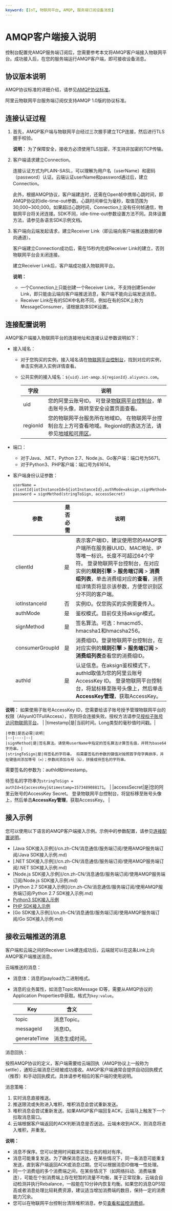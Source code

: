 ```yaml
---
keyword: [IoT, 物联网平台, AMQP, 服务端订阅设备消息]
---
```


# AMQP客户端接入说明

控制台配置完AMQP服务端订阅后，您需要参考本文将AMQP客户端接入物联网平台。成功接入后，在您的服务端运行AMQP客户端，即可接收设备消息。

## 协议版本说明

AMQP协议标准的详细介绍，请参见[AMQP协议标准](https://www.amqp.org/)。

阿里云物联网平台服务端订阅仅支持AMQP 1.0版的协议标准。

## 连接认证过程

1.  首先，AMQP客户端与物联网平台经过三次握手建立TCP连接，然后进行TLS握手校验。

    **说明：** 为了保障安全，接收方必须使用TLS加密，不支持非加密的TCP传输。

2.  客户端请求建立Connection。

    连接认证方式为PLAIN-SASL，可以理解为用户名（userName）和密码（password）认证。云端认证userName和password通过后，建立Connection。

    此外，根据AMQP协议，客户端建连时，还需在Open帧中携带心跳时间，即AMQP协议的idle-time-out参数。心跳时间单位为毫秒，取值范围为30,000~300,000。如果超过心跳时间，Connection上没有任何帧通信，物联网平台将关闭连接。SDK不同，idle-time-out参数设置方法不同。具体设置方法，请参见各语言SDK示例文档。

3.  客户端向云端发起请求，建立Receiver Link（即云端向客户端推送数据的单向通道）。

    客户端建立Connection成功后，需在15秒内完成Receiver Link的建立，否则物联网平台会关闭连接。

    建立Receiver Link后，客户端成功接入物联网平台。

    **说明：**

    -   一个Connection上只能创建一个Receiver Link，不支持创建Sender Link，即只能由云端向客户端推送消息，客户端不能向云端发送消息。
    -   Receiver Link在有的SDK中名称不同，例如在有的SDK上称为MessageConsumer，请根据具体SDK设置。

## 连接配置说明

AMQP客户端接入物联网平台的连接地址和连接认证参数说明如下：

-   接入域名：
    -   对于您购买的实例，接入域名请在[物联网平台控制台](https://iot.console.aliyun.com)，找到对应的实例，单击实例进入实例详情查看。
    -   公共实例的接入域名：`${uid}.iot-amqp.${regionId}.aliyuncs.com`。

        |字段|说明|
        |--|--|
        |uid|您的阿里云账号ID。 可登录[物联网平台控制台](https://iot.console.aliyun.com/)，单击账号头像，跳转至安全设置页面查看。 |
        |regionId|您的物联网平台服务所在地域ID。 在物联网平台控制台左上方可查看地域。RegionId的表达方法，请参见[地域和可用区](https://help.aliyun.com/document_detail/40654.html)。 |

-   端口：
    -   对于Java、.NET、Python 2.7、Node.js、Go客户端：端口号为5671。
    -   对于Python3、PHP客户端：端口号为61614。
-   客户端身份认证参数：

    ```
    userName = clientId|iotInstanceId=${iotInstanceId},authMode=aksign,signMethod=hmacsha1,consumerGroupId=${consumerGroupId},authId=${accessKey},timestamp=1573489088171|
    password = signMethod(stringToSign, accessSecret)
    ```

    |参数|是否必需|说明|
    |--|----|--|
    |clientId|是|表示客户端ID，建议使用您的AMQP客户端所在服务器UUID、MAC地址、IP等唯一标识。长度不可超过64个字符。 登录物联网平台控制台，在对应实例的**规则引擎** \> **服务端订阅** \> **消费组列表**，单击消费组对应的**查看**，消费组详情页将显示该参数，方便您识别区分不同的客户端。 |
    |iotInstanceId|否|实例ID。仅您购买的实例需要传入。|
    |authMode|是|鉴权模式。目前仅支持aksign模式。|
    |signMethod|是|签名算法。可选：hmacmd5、hmacsha1和hmacsha256。|
    |consumerGroupId|是|消费组ID。登录物联网平台控制台，在对应实例的**规则引擎** \> **服务端订阅** \> **消费组列表**查看您的消费组ID。 |
    |authId|是|认证信息。在aksign鉴权模式下，authId取值为您的阿里云账号AccessKey ID。 登录物联网平台控制台，将鼠标移至账号头像上，然后单击**AccessKey管理**，获取AccessKey。

**说明：** 如果使用子账号AccessKey ID，您需要给该子账号授予管理物联网平台的权限（AliyunIOTFullAccess），否则将会连接失败。授权方法请参见[授权子账号访问物联网平台](/cn.zh-CN/权限管理/账号授权/RAM授权管理/子账号访问.md)。 |
    |timestamp|是|当前时间。Long类型的毫秒值时间戳。|

    |参数|是否必需|说明|
    |--|----|--|
    |signMethod|是|签名算法。请使用userName中指定的签名算法计算签名值，并转为base64字符串。|
    |stringToSign|是|待签名的字符串。 将需要签名的参数的键值对按照首字母字典排序，并在键值间添加等号（=）；参数间添加与号（&），拼接成待签名的字符串。

需要签名的参数为：authId和timestamp。

待签名的字符串为`stringToSign = authId=${accessKey}&timestamp=1573489088171`。 |
    |accessSecret|是|您的阿里云账号的AccessKey Secret。 登录物联网平台控制台，将鼠标移至账号头像上，然后单击**AccessKey管理**，获取AccessKey。 |


## 接入示例

您可以使用以下语言的AMQP客户端接入示例。示例中的参数配置，请参见[连接配置说明](#section_3k8_hw3_oid)。

-   [Java SDK接入示例](/cn.zh-CN/消息通信/服务端订阅/使用AMQP服务端订阅/Java SDK接入示例.md)
-   [.NET SDK接入示例](/cn.zh-CN/消息通信/服务端订阅/使用AMQP服务端订阅/.NET SDK接入示例.md)
-   [Node.js SDK接入示例](/cn.zh-CN/消息通信/服务端订阅/使用AMQP服务端订阅/Node.js SDK接入示例.md)
-   [Python 2.7 SDK接入示例](/cn.zh-CN/消息通信/服务端订阅/使用AMQP服务端订阅/Python 2.7 SDK接入示例.md)
-   [Python3 SDK接入示例]()
-   [PHP SDK接入示例]()
-   [Go SDK接入示例](/cn.zh-CN/消息通信/服务端订阅/使用AMQP服务端订阅/Go SDK接入示例.md)

## 接收云端推送的消息

客户端和云端之间的Receiver Link建连成功后，云端就可以在这条Link上向AMQP客户端推送消息。

云端推送的消息：

-   消息体：消息的payload为二进制格式。
-   消息的业务属性，如消息Topic和Message ID等，需要从AMQP协议的Application Properties中获取。格式为`key:value`。

    |Key|含义|
    |---|--|
    |topic|消息Topic。|
    |messageId|消息ID。|
    |generateTime|消息生成时间。|


消息回执：

按照AMQP协议的定义，客户端需要给云端回执（AMQP协议上一般称为settle），通知云端消息已经被成功接收。AMQP客户端通常会提供自动回执模式（推荐）和手动回执模式。具体请参考相应的客户端的使用说明。

消息策略：

1.  实时消息直接推送。
2.  推送限流或失败进入堆积，堆积消息会尝试重新发送。
3.  堆积消息会尝试重新发送。如果AMQP客户端回复ACK，云端马上触发下一个拉取消息窗口。
4.  云端根据客户端返回的ACK判断消息是否送达。云端未收到ACK，则消息将进入堆积，并重发。

**说明：**

-   消息不保序。您可以使用时间戳来实现业务的相对有序。
-   消息可能重复发送。为了确保消息送达，在某些情况下，同一条消息可能重复发送，直到客户端返回ACK或消息过期。您可以根据消息ID做唯一性处理。
-   同一个消费组的多个消费端之间，在某些情况下（如网络抖动、消费端重连），可能在个别消费端上存在短暂的流量不均衡，属于正常现象，云端会自动检测并执行Rebalance，一般能在10分钟内恢复均衡。如果您的消息QPS较高或者消息处理比较耗费资源，建议适当增加消费端的数目，保持一定的消费能力冗余。
-   您可以在物联网平台控制台清除堆积消息，参见[查看和监控消费组](/cn.zh-CN/消息通信/服务端订阅/使用AMQP服务端订阅/管理消费组.md)。

